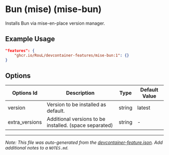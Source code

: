 
# Bun (mise) (mise-bun)

Installs Bun via mise-en-place version manager.

## Example Usage

```json
"features": {
    "ghcr.io/RouL/devcontainer-features/mise-bun:1": {}
}
```

## Options

| Options Id | Description | Type | Default Value |
|-----|-----|-----|-----|
| version | Version to be installed as default. | string | latest |
| extra_versions | Additional versions to be installed. (space separated) | string | - |



---

_Note: This file was auto-generated from the [devcontainer-feature.json](https://github.com/RouL/devcontainer-features/blob/main/src/mise-bun/devcontainer-feature.json).  Add additional notes to a `NOTES.md`._
